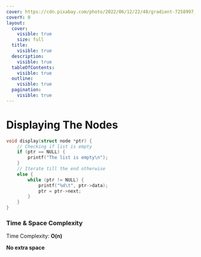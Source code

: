 ```yaml
---
cover: https://cdn.pixabay.com/photo/2022/06/12/22/48/gradient-7258997_960_720.png
coverY: 0
layout:
  cover:
    visible: true
    size: full
  title:
    visible: true
  description:
    visible: true
  tableOfContents:
    visible: true
  outline:
    visible: true
  pagination:
    visible: true
---
```


# Displaying The Nodes

```c
void display(struct node *ptr) {
    // Checking if list is empty
    if (ptr == NULL) {
        printf("The list is empty\n");
    }
    // Iterate till the end otherwise
    else {
        while (ptr != NULL) {
            printf("%d\t", ptr->data);
            ptr = ptr->next;
        }
    }
}
```

### Time & Space Complexity <a href="#time-and-space-complexity" id="time-and-space-complexity"></a>

Time Complexity: **O(n)**&#x20;

**No extra space**
